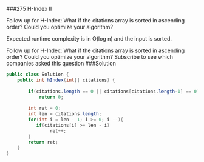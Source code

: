 ###275 H-Index II

Follow up for H-Index: What if the citations array is sorted in ascending order? Could you optimize your algorithm?


Expected runtime complexity is in O(log n) and the input is sorted.

Follow up for H-Index: What if the citations array is sorted in ascending order? Could you optimize your algorithm?
Subscribe to see which companies asked this question
###Solution
```java
public class Solution {
    public int hIndex(int[] citations) {
        
        if(citations.length == 0 || citations[citations.length-1] == 0)
            return 0;
        
        int ret = 0;
        int len = citations.length;
        for(int i = len - 1; i >= 0; i --){
           if(citations[i] >= len - i)
                ret++;
        }
        return ret;
    }
}